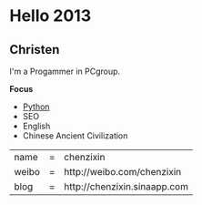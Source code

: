 # Hello 2013

Christen
----

I'm a Progammer in PCgroup.

__Focus__

* [Python](https://github.com/chenzixin/pinkey/tree/master/log/python)
* SEO
* English
* Chinese Ancient Civilization




<table>
    <tr>
        <td>name</td>
		<td>=</td>
		<td>chenzixin</td>
    <tr>
        <td>weibo</td>
        <td>=</td>
        <td>http://weibo.com/chenzixin</td>
    </tr>
    </tr>
        <tr>
        <td>blog</td>
        <td>=</td>
        <td>http://chenzixin.sinaapp.com</td>
    </tr>

</table>


